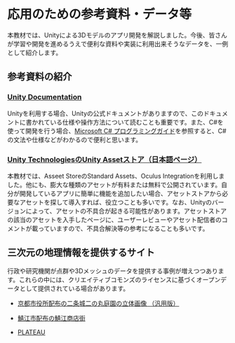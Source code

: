 # 応用のための参考資料・データ等
本教材では、Unityによる3Dモデルのアプリ開発を解説しました。今後、皆さんが学習や開発を進めるうえで便利な資料や実装に利用出来そうなデータを、一例として紹介します。

## 参考資料の紹介

### [Unity Documentation](https://docs.unity3d.com/Manual/index.html)
Unityを利用する場合、Unityの公式ドキュメントがありますので、このドキュメントに書かれている仕様や操作方法について読むことも重要です。また、C#を使って開発を行う場合、[Microsoft C# プログラミングガイド](https://docs.microsoft.com/ja-jp/dotnet/csharp/programming-guide/)を参照すると、C#の文法や仕様などがわかるので便利と思います。

### [Unity TechnologiesのUnity Assetストア（日本語ページ）](https://assetstore.unity.com/?locale=ja-JP)
本教材では、Asseet StoreのStandard Assets、Oculus Integrationを利用しました。他にも、膨大な種類のアセットが有料または無料で公開されています。自分が開発しているアプリに簡単に機能を追加したい場合、アセットストアから必要なアセットを探して導入すれば、役立つことも多いです。なお、Unityのバージョンによって、アセットの不具合が起きる可能性があります。アセットストアの該当のアセットを入手したページに、ユーザーレビューやアセット配信者のコメントが載っていますので、不具合解決等の参考になることも多いです。



## 三次元の地理情報を提供するサイト
行政や研究機関が点群や3Dメッシュのデータを提供する事例が増えつつあります。これらの中には、クリエイティブコモンズのライセンスに基づくオープンデータとして提供されている場合があります。


- [京都市役所配布の二条城二の丸庭園の立体画像 （汎用版）](https://data.city.kyoto.lg.jp/node/103887/)

- [鯖江市配布の鯖江商店街](https://github.com/code4sabae/sabae-pj3d/)

- [PLATEAU](https://www.mlit.go.jp/plateau/)
